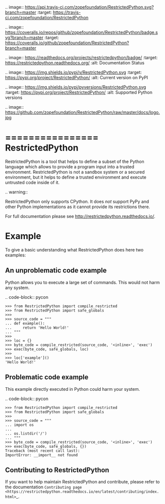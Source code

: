 .. image:: https://api.travis-ci.com/zopefoundation/RestrictedPython.svg?branch=master
    :target: https://travis-ci.com/zopefoundation/RestrictedPython

.. image:: https://coveralls.io/repos/github/zopefoundation/RestrictedPython/badge.svg?branch=master
    :target: https://coveralls.io/github/zopefoundation/RestrictedPython?branch=master

.. image:: https://readthedocs.org/projects/restrictedpython/badge/
    :target: https://restrictedpython.readthedocs.org/
    :alt: Documentation Status

.. image:: https://img.shields.io/pypi/v/RestrictedPython.svg
    :target: https://pypi.org/project/RestrictedPython/
    :alt: Current version on PyPI

.. image:: https://img.shields.io/pypi/pyversions/RestrictedPython.svg
    :target: https://pypi.org/project/RestrictedPython/
    :alt: Supported Python versions

.. image:: https://github.com/zopefoundation/RestrictedPython/raw/master/docs/logo.jpg

================
RestrictedPython
================

RestrictedPython is a tool that helps to define a subset of the Python language which allows to provide a program input into a trusted environment.
RestrictedPython is not a sandbox system or a secured environment, but it helps to define a trusted environment and execute untrusted code inside of it.

.. warning::

   RestrictedPython only supports CPython. It does _not_ support PyPy and other Python implementations as it cannot provide its restrictions there.

For full documentation please see http://restrictedpython.readthedocs.io/.

Example
=======

To give a basic understanding what RestrictedPython does here two examples:

An unproblematic code example
-----------------------------

Python allows you to execute a large set of commands.
This would not harm any system.

.. code-block:: pycon

    >>> from RestrictedPython import compile_restricted
    >>> from RestrictedPython import safe_globals
    >>>
    >>> source_code = """
    ... def example():
    ...     return 'Hello World!'
    ... """
    >>>
    >>> loc = {}
    >>> byte_code = compile_restricted(source_code, '<inline>', 'exec')
    >>> exec(byte_code, safe_globals, loc)
    >>>
    >>> loc['example']()
    'Hello World!'

Problematic code example
------------------------

This example directly executed in Python could harm your system.

.. code-block:: pycon

    >>> from RestrictedPython import compile_restricted
    >>> from RestrictedPython import safe_globals
    >>>
    >>> source_code = """
    ... import os
    ...
    ... os.listdir('/')
    ... """
    >>> byte_code = compile_restricted(source_code, '<inline>', 'exec')
    >>> exec(byte_code, safe_globals, {})
    Traceback (most recent call last):
    ImportError: __import__ not found

Contributing to RestrictedPython
--------------------------------

If you want to help maintain RestrictedPython and contribute, please refer to
the documentation `Contributing page 
<https://restrictedpython.readthedocs.io/en/latest/contributing/index.html>`_.
